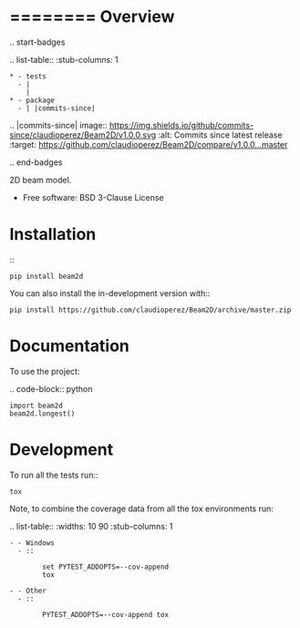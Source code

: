 ========
Overview
========

.. start-badges

.. list-table::
    :stub-columns: 1

    * - tests
      - |
        |
    * - package
      - | |commits-since|

.. |commits-since| image:: https://img.shields.io/github/commits-since/claudioperez/Beam2D/v1.0.0.svg
    :alt: Commits since latest release
    :target: https://github.com/claudioperez/Beam2D/compare/v1.0.0...master



.. end-badges

2D beam model.

* Free software: BSD 3-Clause License

Installation
============

::

    pip install beam2d

You can also install the in-development version with::

    pip install https://github.com/claudioperez/Beam2D/archive/master.zip


Documentation
=============


To use the project:

.. code-block:: python

    import beam2d
    beam2d.longest()


Development
===========

To run all the tests run::

    tox

Note, to combine the coverage data from all the tox environments run:

.. list-table::
    :widths: 10 90
    :stub-columns: 1

    - - Windows
      - ::

            set PYTEST_ADDOPTS=--cov-append
            tox

    - - Other
      - ::

            PYTEST_ADDOPTS=--cov-append tox

